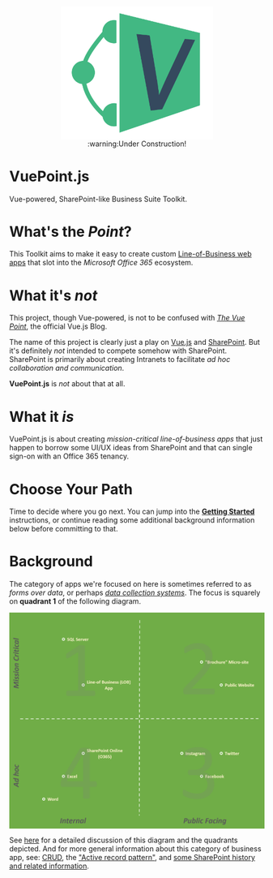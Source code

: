 <p align="center">
  <img align="center" src="https://github.com/vuepointjs/branding/raw/master/VuePointJSLogoX.png" width="300px"/>
  <br>
  :warning:Under Construction!
</p>

# VuePoint.js

Vue-powered, SharePoint-like Business Suite Toolkit.

# What's the _Point_?

This Toolkit aims to make it easy to create custom [Line-of-Business web apps](https://en.wikipedia.org/wiki/Line_of_business) that slot into the _Microsoft Office 365_ ecosystem.

# What it's _not_

This project, though Vue-powered, is not to be confused with [_The Vue Point_](https://medium.com/the-vue-point), the official Vue.js Blog.

The name of this project is clearly just a play on [Vue.js](https://vuejs.org/) and [SharePoint](https://products.office.com/en-us/sharepoint/sharepoint-online-collaboration-software). But it's definitely _not_ intended to compete somehow with SharePoint. SharePoint is primarily about creating Intranets to facilitate _ad hoc collaboration and communication_.

**VuePoint.js** is _not_ about that at all.

# What it _is_

VuePoint.js is about creating _mission-critical line-of-business apps_ that just happen to borrow some UI/UX ideas from SharePoint and that can single sign-on with an Office 365 tenancy.

# Choose Your Path

Time to decide where you go next. You can jump into the [**Getting Started**](GETTING-STARTED-PT1.md) instructions, or continue reading some additional background information below before committing to that.

# Background

The category of apps we're focused on here is sometimes referred to as _forms over data_, or perhaps [_data collection systems_](https://en.wikipedia.org/wiki/Data_collection_system). The focus is squarely on **quadrant 1** of the following diagram.

<p align="center"><img align="center" src="https://github.com/vuepointjs/branding/raw/master/Quadrants-Full-Green-Numbered.png" width="800px"/></p>

See [here](https://medium.com/@SteveLathrop/build-your-business-website-in-the-right-neighborhood-41eaea011404) for a detailed discussion of this diagram and the quadrants depicted. And for more general information about this category of business app, see: [CRUD](https://en.wikipedia.org/wiki/Create,_read,_update_and_delete), the ["Active record pattern"](https://en.wikipedia.org/wiki/Active_record_pattern), and [some SharePoint history and related information](https://bobchiverton.com/2018/07/16/the-sharepoint-trip-to-modern-are-we-there-yet-part-2/).
